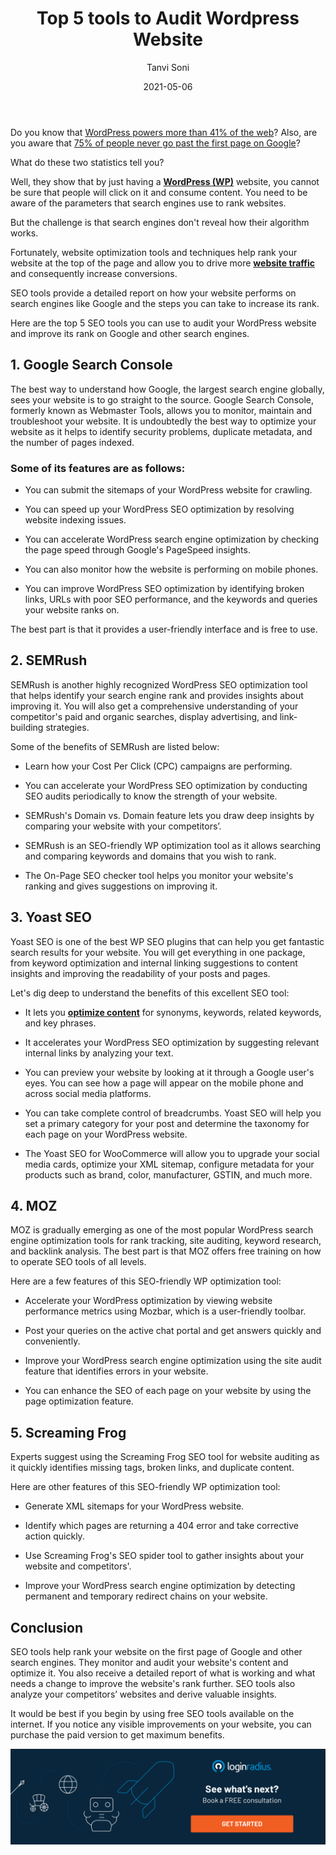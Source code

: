 ﻿---
title: "Top 5 tools to Audit Wordpress Website"
date: "2021-05-06"
coverImage: "top-5-wp-seo-tools.jpg"
category: ["loginradius"]
featured: false 
author: "Tanvi Soni"
description: "SEO tools help rank your website on the first page of Google and other search engines. They monitor and audit your website's content and optimize it. You also receive a detailed report of what is working and what needs a change to improve the website's rank further."
metadescription: "Here are the top six SEO tools businesses can use to audit their WordPress website and improve their rank on Google and other search engines."
metatitle: "The use of website optimization tools will help the website rise to the top of the search results. Discover the top 5 tools for auditing WordPress website and their versatile features"
---

Do you know that [WordPress powers more than 41% of the web](https://wordpress.org/about/features/#:~:text=WordPress%20powers%20more%20than%2041,applications%2C%20are%20built%20with%20WordPress.)? Also, are you aware that [75% of people never go past the first page on Google](https://blog.hubspot.com/blog/tabid/6307/bid/14416/100-Awesome-Marketing-Stats-Charts-Graphs-Data.aspx)?

  

What do these two statistics tell you?

  

Well, they show that by just having a **[WordPress (WP)](https://wordpress.org/plugins/loginradius-for-wordpress/)** website, you cannot be sure that people will click on it and consume content. You need to be aware of the parameters that search engines use to rank websites.

  

But the challenge is that search engines don't reveal how their algorithm works.

  

Fortunately, website optimization tools and techniques help rank your website at the top of the page and allow you to drive more **[website traffic](https://www.loginradius.com/blog/fuel/2021/02/attract-consumers-to-your-website/)** and consequently increase conversions.

  

SEO tools provide a detailed report on how your website performs on search engines like Google and the steps you can take to increase its rank.

  

Here are the top 5 SEO tools you can use to audit your WordPress website and improve its rank on Google and other search engines.

  

## 1. Google Search Console

  

The best way to understand how Google, the largest search engine globally, sees your website is to go straight to the source. Google Search Console, formerly known as Webmaster Tools, allows you to monitor, maintain and troubleshoot your website. It is undoubtedly the best way to optimize your website as it helps to identify security problems, duplicate metadata, and the number of pages indexed.

  

### Some of its features are as follows:

-   You can submit the sitemaps of your WordPress website for crawling.
    
-   You can speed up your WordPress SEO optimization by resolving website indexing issues.
    
-   You can accelerate WordPress search engine optimization by checking the page speed through Google's PageSpeed insights.
    
-   You can also monitor how the website is performing on mobile phones.
    
-   You can improve WordPress SEO optimization by identifying broken links, URLs with poor SEO performance, and the keywords and queries your website ranks on.
    

  

The best part is that it provides a user-friendly interface and is free to use.

  

## 2. SEMRush

  

SEMRush is another highly recognized WordPress SEO optimization tool that helps identify your search engine rank and provides insights about improving it. You will also get a comprehensive understanding of your competitor's paid and organic searches, display advertising, and link-building strategies.

  

Some of the benefits of SEMRush are listed below:

-   Learn how your Cost Per Click (CPC) campaigns are performing.
    
-   You can accelerate your WordPress SEO optimization by conducting SEO audits periodically to know the strength of your website.
    
-   SEMRush's Domain vs. Domain feature lets you draw deep insights by comparing your website with your competitors’.
    
-   SEMRush is an SEO-friendly WP optimization tool as it allows searching and comparing keywords and domains that you wish to rank.
    
-   The On-Page SEO checker tool helps you monitor your website's ranking and gives suggestions on improving it.
    

  

## 3. Yoast SEO

Yoast SEO is one of the best WP SEO plugins that can help you get fantastic search results for your website. You will get everything in one package, from keyword optimization and internal linking suggestions to content insights and improving the readability of your posts and pages.

  

Let's dig deep to understand the benefits of this excellent SEO tool:

-   It lets you **[optimize content](https://www.loginradius.com/blog/growth/how-to-drive-in-the-highest-quality-leads-in-2021-with-content-and-seo/)** for synonyms, keywords, related keywords, and key phrases.
    
-   It accelerates your WordPress SEO optimization by suggesting relevant internal links by analyzing your text.
    
-   You can preview your website by looking at it through a Google user's eyes. You can see how a page will appear on the mobile phone and across social media platforms.
    
-   You can take complete control of breadcrumbs. Yoast SEO will help you set a primary category for your post and determine the taxonomy for each page on your WordPress website.
    
-   The Yoast SEO for WooCommerce will allow you to upgrade your social media cards, optimize your XML sitemap, configure metadata for your products such as brand, color, manufacturer, GSTIN, and much more.
    

  

## 4. MOZ

  

MOZ is gradually emerging as one of the most popular WordPress search engine optimization tools for rank tracking, site auditing, keyword research, and backlink analysis. The best part is that MOZ offers free training on how to operate SEO tools of all levels.

  

Here are a few features of this SEO-friendly WP optimization tool:

-   Accelerate your WordPress optimization by viewing website performance metrics using Mozbar, which is a user-friendly toolbar.
    
-   Post your queries on the active chat portal and get answers quickly and conveniently.
    
-   Improve your WordPress search engine optimization using the site audit feature that identifies errors in your website.
    
-   You can enhance the SEO of each page on your website by using the page optimization feature.
    

  

## 5. Screaming Frog

Experts suggest using the Screaming Frog SEO tool for website auditing as it quickly identifies missing tags, broken links, and duplicate content.

  

Here are other features of this SEO-friendly WP optimization tool:

-   Generate XML sitemaps for your WordPress website.
    
-   Identify which pages are returning a 404 error and take corrective action quickly.
    
-   Use Screaming Frog's SEO spider tool to gather insights about your website and competitors'.
    
-   Improve your WordPress search engine optimization by detecting permanent and temporary redirect chains on your website.
    

  

## Conclusion

SEO tools help rank your website on the first page of Google and other search engines. They monitor and audit your website's content and optimize it. You also receive a detailed report of what is working and what needs a change to improve the website's rank further. SEO tools also analyze your competitors’ websites and derive valuable insights.

  

It would be best if you begin by using free SEO tools available on the internet. If you notice any visible improvements on your website, you can purchase the paid version to get maximum benefits.

[![book-a-demo-Consultation](book-a-demo-Consultation.png)](https://www.loginradius.com/book-a-demo/)
